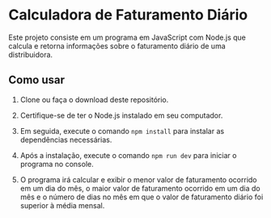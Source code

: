 Calculadora de Faturamento Diário
=================================

Este projeto consiste em um programa em JavaScript com Node.js que calcula e retorna informações sobre o faturamento diário de uma distribuidora.

Como usar
---------

1.  Clone ou faça o download deste repositório.

2.  Certifique-se de ter o Node.js instalado em seu computador.

3.  Em seguida, execute o comando `npm install` para instalar as dependências necessárias.

4.  Após a instalação, execute o comando `npm run dev` para iniciar o programa no console.

5.  O programa irá calcular e exibir o menor valor de faturamento ocorrido em um dia do mês, o maior valor de faturamento ocorrido em um dia do mês e o número de dias no mês em que o valor de faturamento diário foi superior à média mensal.
